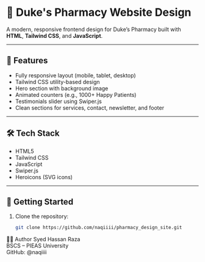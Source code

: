 # 💊 Duke's Pharmacy Website Design

A modern, responsive frontend design for Duke’s Pharmacy built with **HTML**, **Tailwind CSS**, and **JavaScript**.

---

## 🌟 Features

- Fully responsive layout (mobile, tablet, desktop)
- Tailwind CSS utility-based design
- Hero section with background image
- Animated counters (e.g., 1000+ Happy Patients)
- Testimonials slider using Swiper.js
- Clean sections for services, contact, newsletter, and footer

---

## 🛠️ Tech Stack

- HTML5  
- Tailwind CSS  
- JavaScript  
- Swiper.js  
- Heroicons (SVG icons)

---

## 🚀 Getting Started

1. Clone the repository:
   ```bash
   git clone https://github.com/naqiiii/pharmacy_design_site.git
👨‍💻 Author
Syed Hassan Raza<br>
BSCS – PIEAS University<br>
GitHub: @naqiiii<br>
